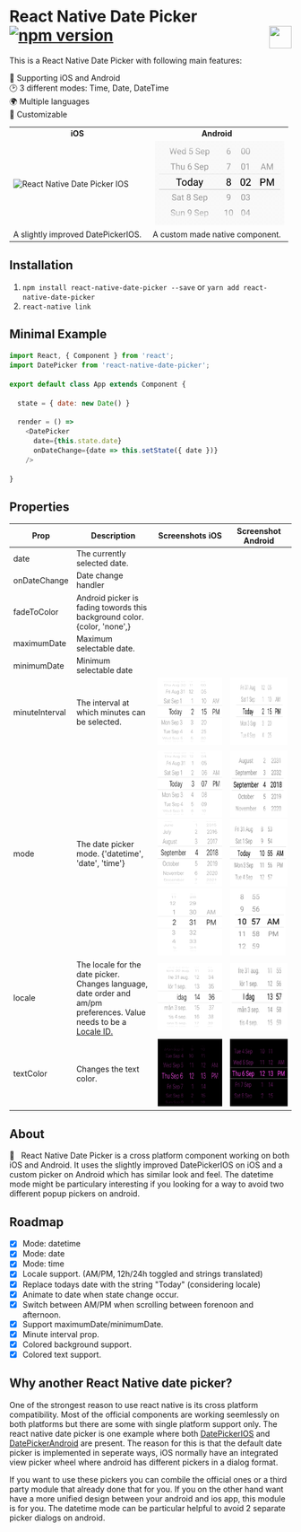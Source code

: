 
# React Native Date Picker  [![npm version](https://badge.fury.io/js/react-native-date-picker.svg)](https://badge.fury.io/js/react-native-date-picker)<img align="right" width="40" height="40" src="https://camo.githubusercontent.com/9dfa7191b95dd9f03a9b2171fe2d8ae2f9c42fdc/68747470733a2f2f7777772e69636f6e7364622e636f6d2f69636f6e732f707265766965772f736f796c656e742d7265642f6e65772d62616467652d78786c2e706e67">


This is a React Native Date Picker with following main features: 

📱 Supporting iOS and Android <br>
🕑 3 different modes: Time, Date, DateTime <br>
🌍 Multiple languages<br>
🎨 Customizable<br>
<!-- 
[![Monthly download](https://img.shields.io/npm/dm/react-native-date-picker.svg)](https://img.shields.io/npm/dm/react-native-date-picker.svg)
[![Total downloads](https://img.shields.io/npm/dt/react-native-date-picker.svg)](https://img.shields.io/npm/dt/react-native-date- picker.svg) -->




<table>
  <tr>
    <td align="center"><b>iOS</b></td>
    <td align="center"><b>Android</b></td>  
  </tr>
   <tr>
    <td><img src="https://facebook.github.io/react-native/docs/assets/DatePickerIOS/maximumDate.gif" alt="React Native Date Picker IOS" height="150px" />
    </td>
    <td><img src="docs/react-native-date-picker-android.gif" alt="React Native Date Picker Android" height="150px" style="margin-left:10px" />
    </td>  
  </tr>
      <tr>
    <td align="center">A slightly improved DatePickerIOS.</td>
    <td align="center">A custom made native component.</td>  
  </tr>
  
  </table>
  
## Installation

1. `npm install react-native-date-picker --save` or  `yarn add react-native-date-picker`
2. `react-native link `


## Minimal Example

```js
import React, { Component } from 'react';
import DatePicker from 'react-native-date-picker';

export default class App extends Component {

  state = { date: new Date() }

  render = () =>
    <DatePicker
      date={this.state.date}
      onDateChange={date => this.setState({ date })}
    />

}
```

## Properties
Prop | Description | Screenshots iOS | Screenshot Android
------------- | ------------- | ------------- | -------------
date | The currently selected date. |
onDateChange | Date change handler |
fadeToColor | Android picker is fading towords this background color. {color, 'none',} |
maximumDate |  Maximum selectable date. |
minimumDate |  Minimum selectable date |
minuteInterval | The interval at which minutes can be selected. | <img src="docs/minute-interval-ios.png" alt="Date picker minute interval IOS" height="120px" />|<img src="docs/minute-interval-android.png" alt="Date picker minute interval Android" height="120px" />
mode | The date picker mode. {'datetime', 'date', 'time'} | <img src="docs/datetime-mode-ios.png" alt="Datetime mode ios" height="120px" /><img src="docs/date-mode-ios.png" alt="date mode ios" height="120px" /><img src="docs/time-mode-ios.png" alt="time mode ios" height="120px" />|<img src="docs/date-mode-android.png" alt="date mode android" height="120px" /><img src="docs/datetime-mode-android.png" alt="datetime mode android" height="120px" /><img src="docs/time-mode-android.png" alt="time mode android" height="120px" /> |
locale | The locale for the date picker. Changes language, date order and am/pm preferences. Value needs to be a <a title="react native datepicker locale id" href="https://developer.apple.com/library/content/documentation/MacOSX/Conceptual/BPInternational/LanguageandLocaleIDs/LanguageandLocaleIDs.html">Locale ID.</a>| <img src="docs/locale-ios.png" alt="React Native Date picker locale language ios" height="120px" />|<img src="docs/locale-android.png" alt="React Native Date picker locale language android" height="120px" />
textColor | Changes the text color. | <img src="docs/colors-ios.png" alt="text color background color ios" height="120px" />|<img src="docs/colors-android.png" alt="Text color background color android" height="120px" />

## About
📅 &nbsp; React Native Date Picker is a cross platform component working on both iOS and Android. It uses the slightly improved DatePickerIOS on iOS and a custom picker on Android which has similar look and feel. The datetime mode might be particulary interesting if you looking for a way to avoid two different popup pickers on android. 

## Roadmap
- [x] Mode: datetime
- [x] Mode: date
- [x] Mode: time
- [x] Locale support. (AM/PM, 12h/24h toggled and strings translated) 
- [x] Replace todays date with the string "Today" (considering locale)
- [x] Animate to date when state change occur. 
- [x] Switch between AM/PM when scrolling between forenoon and afternoon.
- [x] Support maximumDate/minimumDate.
- [x] Minute interval prop.
- [x] Colored background support.
- [x] Colored text support.

## Why another React Native date picker?
One of the strongest reason to use react native is its cross platform compatibility. Most of the official components are working seemlessly on both platforms but there are some with single platform support only. The react native date picker is one example where both <a href="https://facebook.github.io/react-native/docs/datepickerios">DatePickerIOS</a> and <a href="https://facebook.github.io/react-native/docs/datepickerandroid">DatePickerAndroid</a> are present. The reason for this is that the default date picker is implemented in seperate ways, iOS normally have an integrated view picker wheel where android has different pickers in a dialog format.

If you want to use these pickers you can combile the official ones or a third party module that already done that for you. If you on the other hand want have a more unified design between your android and ios app, this module is for you. The datetime mode can be particular helpful to avoid 2 separate picker dialogs on android. 



<!--
## TODO EXTRA
- [ ] Transparent background support. (Probably need to include transparent gradient).
- [ ] Screen recordings
- [ ] Gray out max/min values. 
- [ ] Align text to right.
-->
